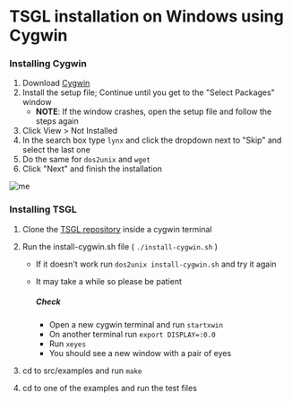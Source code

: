 # TSGL installation on Windows using Cygwin


### Installing Cygwin

1. Download [Cygwin](https://www.cygwin.com/)
2. Install the setup file; Continue until you get to the "Select Packages" window
   - **NOTE**: If the window crashes, open the setup file and follow the steps again
4. Click View > Not Installed
5. In the search box type `lynx` and click the dropdown next to "Skip" and select the last one
6. Do the same for `dos2unix` and `wget`
7. Click "Next" and finish the installation

![me](https://github.com/samuelth47/TSGL/blob/master/Windows/Cygwin.gif)

### Installing TSGL

1. Clone the [TSGL repository](https://github.com/Calvin-CS/TSGL.git) inside a cygwin terminal
2. Run the install-cygwin.sh file ( `./install-cygwin.sh` )
   - If it doesn't work run `dos2unix install-cygwin.sh` and try it again
   - It may take a while so please be patient

      ##### Check
      - Open a new cygwin terminal and run `startxwin`
      - On another terminal run `export DISPLAY=:0.0`
      - Run `xeyes`
      - You should see a new window with a pair of eyes
 
2. cd to src/examples and run `make`
3. cd to one of the examples and run the test files
